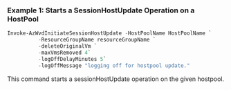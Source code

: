 ### Example 1: Starts a SessionHostUpdate Operation on a HostPool
```powershell
Invoke-AzWvdInitiateSessionHostUpdate -HostPoolName HostPoolName `
          -ResourceGroupName resourceGroupName `
          -deleteOriginalVm `
          -maxVmsRemoved 4`
          -logOffDelayMinutes 5`
          -logOffMessage "logging off for hostpool update."
```

This command starts a sessionHostUpdate operation on the given hostpool.



